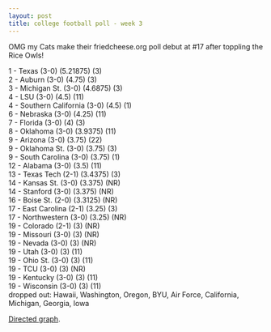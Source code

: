 ```yaml
---
layout: post
title: college football poll - week 3
---
```


OMG my Cats make their friedcheese.org poll debut at \#17 after toppling the Rice Owls!

<p/>
1 - Texas (3-0) (5.21875) (3) <br/>
2 - Auburn (3-0) (4.75) (3) <br/>
3 - Michigan St. (3-0) (4.6875) (3) <br/>
4 - LSU (3-0) (4.5) (11) <br/>
4 - Southern California (3-0) (4.5) (1) <br/>
6 - Nebraska (3-0) (4.25) (11) <br/>
7 - Florida (3-0) (4) (3) <br/>
8 - Oklahoma (3-0) (3.9375) (11) <br/>
9 - Arizona (3-0) (3.75) (22) <br/>
9 - Oklahoma St. (3-0) (3.75) (3) <br/>
9 - South Carolina (3-0) (3.75) (1) <br/>
12 - Alabama (3-0) (3.5) (11) <br/>
13 - Texas Tech (2-1) (3.4375) (3) <br/>
14 - Kansas St. (3-0) (3.375) (NR) <br/>
14 - Stanford (3-0) (3.375) (NR) <br/>
16 - Boise St. (2-0) (3.3125) (NR) <br/>
17 - East Carolina (2-1) (3.25) (3) <br/>
17 - Northwestern (3-0) (3.25) (NR) <br/>
19 - Colorado (2-1) (3) (NR) <br/>
19 - Missouri (3-0) (3) (NR) <br/>
19 - Nevada (3-0) (3) (NR) <br/>
19 - Utah (3-0) (3) (11) <br/>
19 - Ohio St. (3-0) (3) (11) <br/>
19 - TCU (3-0) (3) (NR) <br/>
19 - Kentucky (3-0) (3) (11) <br/>
19 - Wisconsin (3-0) (3) (11) <br/>
dropped out: Hawaii, Washington, Oregon, BYU, Air Force, California, Michigan, Georgia, Iowa

<p/>
<a href="http://img16.imageshack.us/img16/1093/footballv.jpg">Directed graph</a>.
